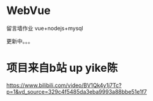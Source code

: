 # WebVue
留言墙作业 vue+nodejs+mysql

更新中。。。

# 项目来自b站 up yike陈
https://www.bilibili.com/video/BV1Qk4y1j7Tc?p=1&vd_source=329c4f5485da3eba9993a88bbe51e1f7

